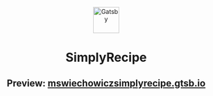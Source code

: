 <p align="center">
  <a href="https://www.gatsbyjs.com">
    <img alt="Gatsby" src="https://www.gatsbyjs.com/Gatsby-Monogram.svg" width="60" />
  </a>
</p>
<h1 align="center">
  SimplyRecipe
</h1>
<h2 align="center">
  Preview: <a href="https://mswiechowiczsimplyrecipe.gtsb.io/"> mswiechowiczsimplyrecipe.gtsb.io </a>
</h2>

